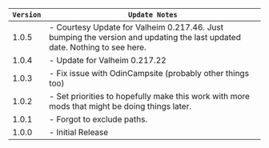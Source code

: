 | `Version` | `Update Notes`                                                                                                            |
|-----------|---------------------------------------------------------------------------------------------------------------------------|
| 1.0.5     | - Courtesy Update for Valheim 0.217.46. Just bumping the version and updating the last updated date. Nothing to see here. |
| 1.0.4     | - Update for Valheim 0.217.22                                                                                             |
| 1.0.3     | - Fix issue with OdinCampsite (probably other things too)                                                                 |
| 1.0.2     | - Set priorities to hopefully make this work with more mods that might be doing things later.                             |
| 1.0.1     | - Forgot to exclude paths.                                                                                                |
| 1.0.0     | - Initial Release                                                                                                         |